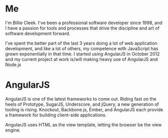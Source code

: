 # Me #
I'm Billie Cleek. I've been a professional software developer since 1998, and I have a passion for tools and processes that drive the discipline and art of software development forward.

I've spent the better part of the last 3 years doing a lot of web application development, and like a lot of others, my competence with JavaScript has grown exponentially in that time. I started using AngularJS in October 2012 and my current project at work is/will making heavy use of AngularJS and Node.js

# AngularJS #
AngularJS is one of the latest frameworks to come out. Riding fast on the heels of Prototype, SugarJS, Underscore, and jQuery, a new generation of tooling is rising. Knockout, Backbone.js, Ember, and AngularJS each provide a framework for building client-side applications.

AngularJS uses HTML as the view template, letting the browser be the view engine.
